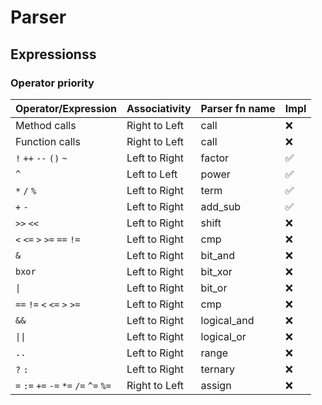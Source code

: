 # Parser

## Expressionss

### Operator priority

| Operator/Expression                    | Associativity | Parser fn name | Impl |
| -------------------------------------- | ------------- | -------------- | ---- |
| Method calls                           | Right to Left | call           | ❌   |
| Function calls                         | Right to Left | call           | ❌   |
| `!` `++` `--` `()` `~`                 | Left to Right | factor         | ✅   |
| `^`                                    | Left to Left  | power          | ✅   |
| `*` `/` `%`                            | Left to Right | term           | ✅   |
| `+` `-`                                | Left to Right | add_sub        | ✅   |
| `>>` `<<`                              | Left to Right | shift          | ❌   |
| `<` `<=` `>` `>=` `==` `!=`            | Left to Right | cmp            | ❌   |
| `&`                                    | Left to Right | bit_and        | ❌   |
| `bxor`                                 | Left to Right | bit_xor        | ❌   |
| <code>\|</code>                        | Left to Right | bit_or         | ❌   |
| `==` `!=` `<` `<=` `>` `>=`            | Left to Right | cmp            | ❌   |
| `&&`                                   | Left to Right | logical_and    | ❌   |
| <code>\|\|</code>                      | Left to Right | logical_or     | ❌   |
| `..`                                   | Left to Right | range          | ❌   |
| `?` `:`                                | Left to Right | ternary        | ❌   |
| `=` `:=` `+=` `-=` `*=` `/=` `^=` `%=` | Right to Left | assign         | ❌   |
